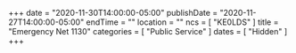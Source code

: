 +++
date = "2020-11-30T14:00:00-05:00"
publishDate = "2020-11-27T14:00:00-05:00"
endTime = ""
location = ""
ncs = [ "KE0LDS" ]
title = "Emergency Net 1130"
categories = [ "Public Service" ]
dates = [ "Hidden" ]
+++
